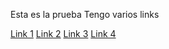 Esta es la prueba
Tengo varios links 

[Link 1](https://css-tricks.com/)
[Link 2](https://www.youtube.com/watch?v=BBtUStN7vGk)
[Link 3](https://platzi.com/blog/el-juego-del-calamar-5-claves-para-entender-por-que-sera-tu-disfraz-de-halloween/)
[Link 4](https://www.youtube.com/user/a)